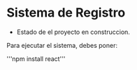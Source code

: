 <h1> Sistema de Registro</h1>

- Estado de el proyecto en construccion.

Para ejecutar el sistema, debes poner:

'''npm install react'''

